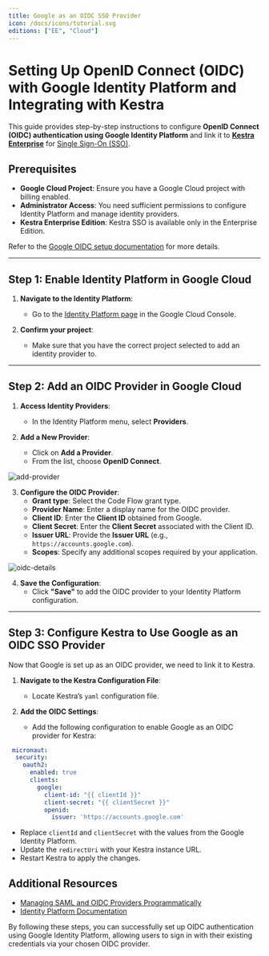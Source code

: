 ```yaml
---
title: Google as an OIDC SSO Provider
icon: /docs/icons/tutorial.svg
editions: ["EE", "Cloud"]
---
```


# Setting Up OpenID Connect (OIDC) with Google Identity Platform and Integrating with Kestra

This guide provides step-by-step instructions to configure **OpenID Connect (OIDC) authentication using Google Identity Platform** and link it to [**Kestra Enterprise**](../../01.overview/index.md) for [Single Sign-On (SSO)](./index.md).

## Prerequisites

- **Google Cloud Project**: Ensure you have a Google Cloud project with billing enabled.
- **Administrator Access**: You need sufficient permissions to configure Identity Platform and manage identity providers.
- **Kestra Enterprise Edition**: Kestra SSO is available only in the Enterprise Edition.

Refer to the [Google OIDC setup documentation](https://cloud.google.com/identity-platform/docs/web/oidc) for more details.

---

## Step 1: Enable Identity Platform in Google Cloud

1. **Navigate to the Identity Platform**:
   - Go to the [Identity Platform page](https://console.cloud.google.com/identity) in the Google Cloud Console.

2. **Confirm your project**:
    - Make sure that you have the correct project selected to add an identity provider to.

---

## Step 2: Add an OIDC Provider in Google Cloud

1. **Access Identity Providers**:
   - In the Identity Platform menu, select **Providers**.

2. **Add a New Provider**:
   - Click on **Add a Provider**.
   - From the list, choose **OpenID Connect**.

![add-provider](/docs/how-to-guides/google-oidc/add-provider.png)

3. **Configure the OIDC Provider**:
   - **Grant type**: Select the Code Flow grant type.
   - **Provider Name**: Enter a display name for the OIDC provider.
   - **Client ID**: Enter the **Client ID** obtained from Google.
   - **Client Secret**: Enter the **Client Secret** associated with the Client ID.
   - **Issuer URL**: Provide the **Issuer URL** (e.g., `https://accounts.google.com`).
   - **Scopes**: Specify any additional scopes required by your application.

![oidc-details](/docs/how-to-guides/google-oidc/oidc-provider.png)

4. **Save the Configuration**:
   - Click **"Save"** to add the OIDC provider to your Identity Platform configuration.

---

## Step 3: Configure Kestra to Use Google as an OIDC SSO Provider

Now that Google is set up as an OIDC provider, we need to link it to Kestra.

1. **Navigate to the Kestra Configuration File**:
   - Locate Kestra’s `yaml` configuration file.

2. **Add the OIDC Settings**:
   - Add the following configuration to enable Google as an OIDC provider for Kestra:

```yaml
 micronaut:
  security:
    oauth2:
      enabled: true
      clients:
        google:
          client-id: "{{ clientId }}"
          client-secret: "{{ clientSecret }}"
          openid:
            issuer: 'https://accounts.google.com'
```
- Replace `clientId` and `clientSecret` with the values from the Google Identity Platform.
- Update the `redirectUri` with your Kestra instance URL.
- Restart Kestra to apply the changes.

## Additional Resources

- [Managing SAML and OIDC Providers Programmatically](https://cloud.google.com/identity-platform/docs/managing-providers-programmatically)
- [Identity Platform Documentation](https://cloud.google.com/identity-platform/docs)

By following these steps, you can successfully set up OIDC authentication using Google Identity Platform, allowing users to sign in with their existing credentials via your chosen OIDC provider.
